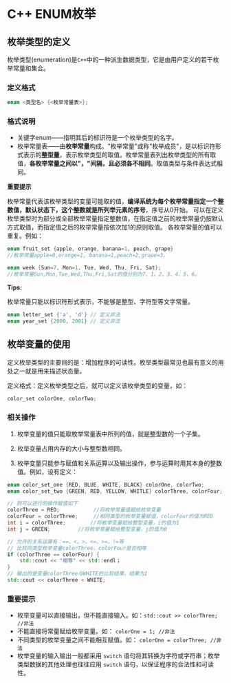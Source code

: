 # C++ ENUM枚举

## 枚举类型的定义

​	枚举类型(enumeration)是`C++`中的一种派生数据类型，它是由用户定义的若干枚举常量和集合。

### 定义格式

```c++
enum <类型名> {<枚举常量表>};
```

### 格式说明

- 关键字enum——指明其后的标识符是一个枚举类型的名字。
- 枚举常量表——由**枚举常量**构成。"枚举常量"或称"枚举成员"，是以标识符形式表示的**整型量**，表示枚举类型的取值。枚举常量表列出枚举类型的所有取值，**各枚举常量之间以"，"间隔，且必须各不相同**。取值类型与条件表达式相同。

**重要提示**

​	枚举常量代表该枚举类型的变量可能取的值，**编译系统为每个枚举常量指定一个整数值，默认状态下，这个整数就是所列举元素的序号**，序号从0开始。 可以在定义枚举类型时为部分或全部枚举常量指定整数值，在指定值之前的枚举常量仍按默认方式取值，而指定值之后的枚举常量按依次加1的原则取值。 各枚举常量的值可以重复。例如：

```cpp
enum fruit_set {apple, orange, banana=1, peach, grape}
//枚举常量apple=0,orange=1, banana=1,peach=2,grape=3。
```

```cpp
enum week {Sun=7, Mon=1, Tue, Wed, Thu, Fri, Sat};
//枚举常量Sun,Mon,Tue,Wed,Thu,Fri,Sat的值分别为7、1、2、3、4、5、6。
```

**Tips:**

枚举常量只能以标识符形式表示，不能够是整型、字符型等文字常量。

```cpp
enum letter_set {'a', 'd'} // 定义非法
enum year_set {2000, 2001} // 定义非法
```



## 枚举变量的使用

定义枚举类型的主要目的是：增加程序的可读性。枚举类型最常见也最有意义的用处之一就是用来描述状态量。

定义格式：定义枚举类型之后，就可以定义该枚举类型的变量，如：

```cpp
color_set colorOne, colorTwo;
```

### 相关操作

1. 枚举变量的值只能取枚举常量表中所列的值，就是整型数的一个子集。

2. 枚举变量占用内存的大小与整型数相同。

3. 枚举变量只能参与赋值和关系运算以及输出操作，参与运算时用其本身的整数值。例如，设有定义：

```cpp
enum color_set_one {RED, BLUE, WHITE, BLACK} colorOne, colorTwo;
enum color_set_two {GREEN, RED, YELLOW, WHITLE} colorThree, colorFour;

// 则可以进行的操作赋值如下
colorThree = RED;           //将枚举常量值赋给枚举变量
colorFour = colorThree;     //相同类型的枚举变量赋值，colorFour的值为RED
int i = colorThree;        //将枚举变量赋给整型变量，i的值为1
int j = GREEN;         //将枚举常量赋给整型变量，j的值为0

// 允许的关系运算有：==、<、>、<=、>=、!=等
// 比较同类型枚举变量colorThree，colorFour是否相等
if (colorThree == colorFour) {
    std::cout << "相等" << std::endl；
}
// 输出的是变量colorThree与WHITE的比较结果，结果为1
std::cout << colorThree < WHITE;
```



### 重要提示

- 枚举变量可以直接输出，但不能直接输入。如：`std::cout >> colorThree;  //非法`
- 不能直接将常量赋给枚举变量。如： `colorOne = 1; //非法`
- 不同类型的枚举变量之间不能相互赋值。如： `colorOne = colorThree; //非法`
- 枚举变量的输入输出一般都采用 `switch` 语句将其转换为字符或字符串；枚举类型数据的其他处理也往往应用 `switch` 语句，以保证程序的合法性和可读性。
